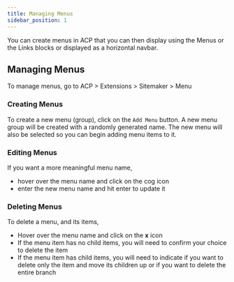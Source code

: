 ```yaml
---
title: Managing Menus
sidebar_position: 1
---
```


You can create menus in ACP that you can then display using the Menus or the Links blocks or displayed as a horizontal navbar.

## Managing Menus

To manage menus, go to ACP > Extensions > Sitemaker > Menu

### Creating Menus
To create a new menu (group), click on the `Add Menu` button. A new menu group will be created with a randomly generated name. The new menu will also be selected so you can begin adding menu items to it.

### Editing Menus
If you want a more meaningful menu name,
* hover over the menu name and click on the cog icon
* enter the new menu name and hit enter to update it

### Deleting Menus
To delete a menu, and its items,
* Hover over the menu name and click on the **x** icon
* If the menu item has no child items, you will need to confirm your choice to delete the item
* If the menu item has child items, you will need to indicate if you want to delete only the item and move its children up or if you want to delete the entire branch
